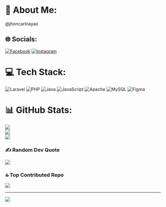# 💫 About Me:
@jhoncarlnayao


## 🌐 Socials:
[![Facebook](https://img.shields.io/badge/Facebook-%231877F2.svg?logo=Facebook&logoColor=white)](https://facebook.com/https://web.facebook.com/jhoncarl.nayao) [![Instagram](https://img.shields.io/badge/Instagram-%23E4405F.svg?logo=Instagram&logoColor=white)](https://instagram.com/https://www.instagram.com/nayaojhoncarl/) 

# 💻 Tech Stack:
![Laravel](https://img.shields.io/badge/laravel-%23FF2D20.svg?style=for-the-badge&logo=laravel&logoColor=white) ![PHP](https://img.shields.io/badge/php-%23777BB4.svg?style=for-the-badge&logo=php&logoColor=white) ![Java](https://img.shields.io/badge/java-%23ED8B00.svg?style=for-the-badge&logo=openjdk&logoColor=white) ![JavaScript](https://img.shields.io/badge/javascript-%23323330.svg?style=for-the-badge&logo=javascript&logoColor=%23F7DF1E) ![Apache](https://img.shields.io/badge/apache-%23D42029.svg?style=for-the-badge&logo=apache&logoColor=white) ![MySQL](https://img.shields.io/badge/mysql-4479A1.svg?style=for-the-badge&logo=mysql&logoColor=white) ![Figma](https://img.shields.io/badge/figma-%23F24E1E.svg?style=for-the-badge&logo=figma&logoColor=white)
# 📊 GitHub Stats:
![](https://github-readme-stats.vercel.app/api?username=jhoncarlnayao&theme=one_dark_pro&hide_border=false&include_all_commits=true&count_private=true)<br/>
![](https://github-readme-streak-stats.herokuapp.com/?user=jhoncarlnayao&theme=one_dark_pro&hide_border=false)<br/>
![](https://github-readme-stats.vercel.app/api/top-langs/?username=jhoncarlnayao&theme=one_dark_pro&hide_border=false&include_all_commits=true&count_private=true&layout=compact)

### ✍️ Random Dev Quote
![](https://quotes-github-readme.vercel.app/api?type=horizontal&theme=dark)

### 🔝 Top Contributed Repo
![](https://github-contributor-stats.vercel.app/api?username=jhoncarlnayao&limit=5&theme=dark&combine_all_yearly_contributions=true)

---
[![](https://visitcount.itsvg.in/api?id=jhoncarlnayao&icon=0&color=0)](https://visitcount.itsvg.in)

<!-- Proudly created with GPRM ( https://gprm.itsvg.in ) -->
